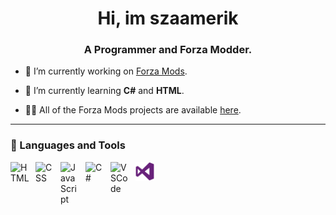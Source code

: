 <h1 align="center">Hi, im szaamerik</h1>
<h3 align="center">A Programmer and Forza Modder.</h3>

- 🔭 I’m currently working on [Forza Mods](https://github.com/ForzaMods).

- 🌱 I’m currently learning **C#** and **HTML**.

- 👨‍💻 All of the Forza Mods projects are available [here](https://github.com/orgs/ForzaMods/repositories).

---

### 🧰 Languages and Tools

<img align="left" alt="HTML" width="30px" style="padding-right:10px;" src="https://cdn.jsdelivr.net/gh/devicons/devicon/icons/html5/html5-plain.svg" />
<img align="left" alt="CSS" width="30px" style="padding-right:10px;" src="https://cdn.jsdelivr.net/gh/devicons/devicon/icons/css3/css3-plain.svg" />
<img align="left" alt="JavaScript" width="30px" style="padding-right:10px;" src="https://cdn.jsdelivr.net/gh/devicons/devicon/icons/javascript/javascript-plain.svg" />
<img align="left" alt="C#" width="30px" style="padding-right:10px;" src="https://cdn.jsdelivr.net/gh/devicons/devicon/icons/csharp/csharp-line.svg" />
<img align="left" alt="VSCode" width="30px" style="padding-right:10px;" src="https://cdn.jsdelivr.net/gh/devicons/devicon/icons/vscode/vscode-original.svg" />
<img align="left" alt="VStudio" Width="30px" style="padding-right:10px;" src="https://raw.githubusercontent.com/devicons/devicon/master/icons/visualstudio/visualstudio-plain.svg" /.

<br />
